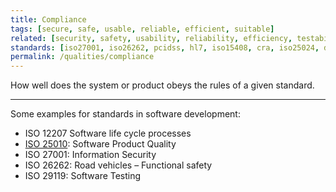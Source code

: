 ```yaml
---
title: Compliance
tags: [secure, safe, usable, reliable, efficient, suitable]
related: [security, safety, usability, reliability, efficiency, testability]
standards: [iso27001, iso26262, pcidss, hl7, iso15408, cra, iso25024, do178c, sox, ieee2857]
permalink: /qualities/compliance
---
```


How well does the system or product obeys the rules of a given standard.

<hr>

Some examples for standards in software development:

- ISO 12207 Software life cycle processes
- [ISO 25010](/references/#iso-25010-2023): Software Product Quality
- ISO 27001: Information Security
- ISO 26262: Road vehicles – Functional safety
- ISO 29119: Software Testing
